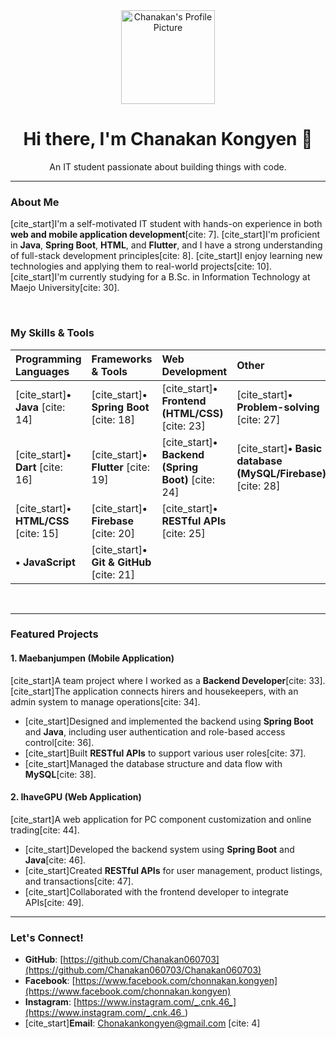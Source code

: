 <div align="center">
  <img src="[https://avatars.githubusercontent.com/u/84236528?v=4](https://github.com/Chanakan060703/Chanakan060703/blob/3efb4bf750fef237ab05c0e39807775bcf69eca8/profile.jpg)" width="150px" alt="Chanakan's Profile Picture" />
  <h1>Hi there, I'm Chanakan Kongyen 👋</h1>
  <p>An IT student passionate about building things with code.</p>
</div>

---

### About Me

[cite_start]I'm a self-motivated IT student with hands-on experience in both **web and mobile application development**[cite: 7]. [cite_start]I'm proficient in **Java**, **Spring Boot**, **HTML**, and **Flutter**, and I have a strong understanding of full-stack development principles[cite: 8]. [cite_start]I enjoy learning new technologies and applying them to real-world projects[cite: 10]. [cite_start]I'm currently studying for a B.Sc. in Information Technology at Maejo University[cite: 30].

<br>

### My Skills & Tools

| Programming Languages | Frameworks & Tools | Web Development | Other |
| :--- | :--- | :--- | :--- |
| [cite_start]**• Java** [cite: 14] | [cite_start]**• Spring Boot** [cite: 18] | [cite_start]**• Frontend (HTML/CSS)** [cite: 23] | [cite_start]**• Problem-solving** [cite: 27] |
| [cite_start]**• Dart** [cite: 16] | [cite_start]**• Flutter** [cite: 19] | [cite_start]**• Backend (Spring Boot)** [cite: 24] | [cite_start]**• Basic database (MySQL/Firebase)** [cite: 28] |
| [cite_start]**• HTML/CSS** [cite: 15] | [cite_start]**• Firebase** [cite: 20] | [cite_start]**• RESTful APIs** [cite: 25] | |
| **• JavaScript** | [cite_start]**• Git & GitHub** [cite: 21] | | |

<br>

---

### Featured Projects

#### 1. Maebanjumpen (Mobile Application)

[cite_start]A team project where I worked as a **Backend Developer**[cite: 33]. [cite_start]The application connects hirers and housekeepers, with an admin system to manage operations[cite: 34].

* [cite_start]Designed and implemented the backend using **Spring Boot** and **Java**, including user authentication and role-based access control[cite: 36].
* [cite_start]Built **RESTful APIs** to support various user roles[cite: 37].
* [cite_start]Managed the database structure and data flow with **MySQL**[cite: 38].

#### 2. IhaveGPU (Web Application)

[cite_start]A web application for PC component customization and online trading[cite: 44].

* [cite_start]Developed the backend system using **Spring Boot** and **Java**[cite: 46].
* [cite_start]Created **RESTful APIs** for user management, product listings, and transactions[cite: 47].
* [cite_start]Collaborated with the frontend developer to integrate APIs[cite: 49].

---

### Let's Connect!

* **GitHub**: [https://github.com/Chanakan060703](https://github.com/Chanakan060703/Chanakan060703)
* **Facebook**: [https://www.facebook.com/chonnakan.kongyen](https://www.facebook.com/chonnakan.kongyen)
* **Instagram**: [https://www.instagram.com/_.cnk.46_](https://www.instagram.com/_.cnk.46_)
* [cite_start]**Email**: Chonakankongyen@gmail.com [cite: 4]

